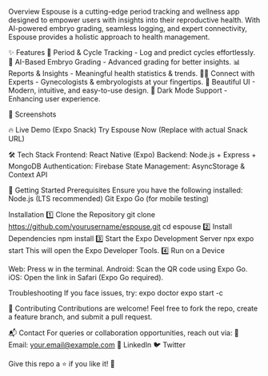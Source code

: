 
Overview
Espouse is a cutting-edge period tracking and wellness app designed to empower users with insights into their reproductive health. With AI-powered embryo grading, seamless logging, and expert connectivity, Espouse provides a holistic approach to health management.

✨ Features
📅 Period & Cycle Tracking - Log and predict cycles effortlessly.
🏥 AI-Based Embryo Grading - Advanced grading for better insights.
📊 Reports & Insights - Meaningful health statistics & trends.
👩‍⚕️ Connect with Experts - Gynecologists & embryologists at your fingertips.
🎨 Beautiful UI - Modern, intuitive, and easy-to-use design.
🌙 Dark Mode Support - Enhancing user experience.

📸 Screenshots

🔥 Live Demo (Expo Snack)
Try Espouse Now (Replace with actual Snack URL)

🛠️ Tech Stack
Frontend: React Native (Expo)
Backend: Node.js + Express + MongoDB
Authentication: Firebase
State Management: AsyncStorage & Context API

🚀 Getting Started
Prerequisites
Ensure you have the following installed:
Node.js (LTS recommended)
Git
Expo Go (for mobile testing)

Installation
1️⃣ Clone the Repository
git clone https://github.com/yourusername/espouse.git
cd espouse
2️⃣ Install Dependencies
npm install
3️⃣ Start the Expo Development Server
npx expo start
This will open the Expo Developer Tools.
4️⃣ Run on a Device

Web: Press w in the terminal.
Android: Scan the QR code using Expo Go.
iOS: Open the link in Safari (Expo Go required).

Troubleshooting
If you face issues, try:
expo doctor
expo start -c

🤝 Contributing
Contributions are welcome! Feel free to fork the repo, create a feature branch, and submit a pull request.

📬 Contact
For queries or collaboration opportunities, reach out via:
📧 Email: your.email@example.com
🔗 LinkedIn
🐦 Twitter

Give this repo a ⭐ if you like it! 🚀
